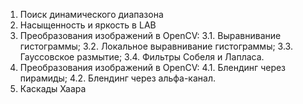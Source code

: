 1. Поиск динамического диапазона
2. Насыщенность и яркость в LAB
3. Преобразования изображений в OpenCV:
3.1. Выравнивание гистограммы;
3.2. Локальное выравнивание гистограммы;
3.3. Гауссовское размытие;
3.4. Фильтры Собеля и Лапласа.
4. Преобразования изображений в OpenCV:
4.1. Блендинг через пирамиды;
4.2. Блендинг через альфа-канал.
5. Каскады Хаара
